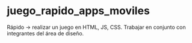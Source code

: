 # juego_rapido_apps_moviles
Rápido -> realizar un juego en HTML, JS, CSS. Trabajar en conjunto con integrantes del área de diseño.

